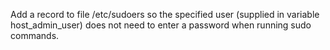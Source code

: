 Add a record to file /etc/sudoers so the specified user (supplied in variable
host_admin_user) does not need to enter a password when running sudo commands.